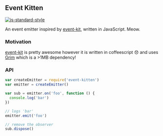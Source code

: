 Event Kitten
------------

[![js-standard-style](https://cdn.rawgit.com/feross/standard/master/badge.svg)](https://github.com/feross/standard)

An event emitter inspired by [event-kit](https://github.com/atom/event-kit), written in JavaScript. Meow.

### Motivation

[event-kit](https://github.com/atom/event-kit) is pretty awesome however it is written in coffeescript :disappointed: and uses [Grim](https://github.com/atom/grim) which is a >1MB dependency!


### API

```javascript
var createEmitter = require('event-kitten')
var emitter = createEmitter()

var sub = emitter.on('foo', function () {
  console.log('bar')
})

// logs 'bar'
emitter.emit('foo')

// remove the observer
sub.dispose()
```
